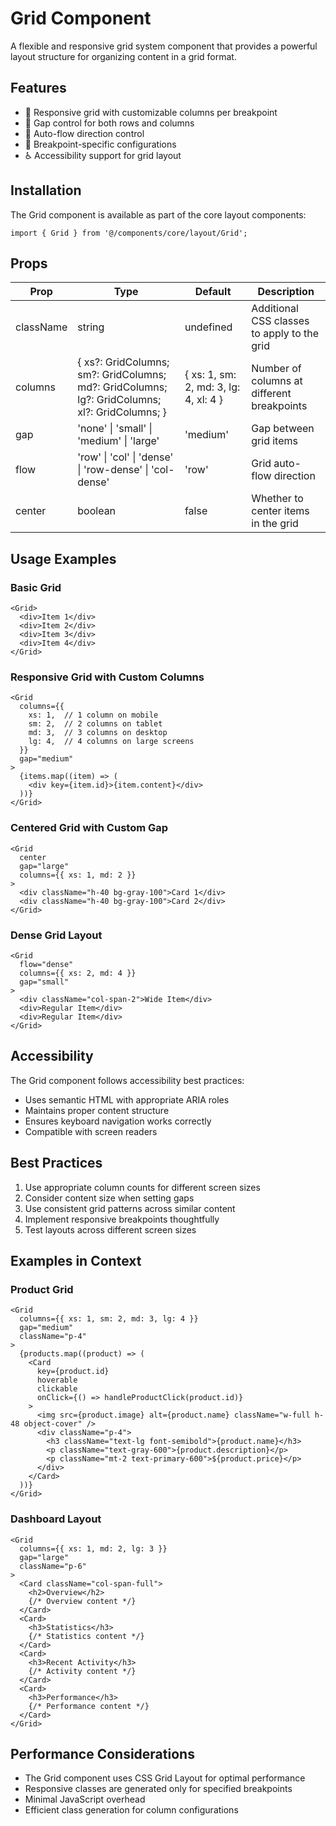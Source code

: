 # Grid Component

A flexible and responsive grid system component that provides a powerful layout structure for organizing content in a grid format.

## Features

- 📱 Responsive grid with customizable columns per breakpoint
- 🎯 Gap control for both rows and columns
- 🔄 Auto-flow direction control
- 💫 Breakpoint-specific configurations
- ♿ Accessibility support for grid layout

## Installation

The Grid component is available as part of the core layout components:

```tsx
import { Grid } from '@/components/core/layout/Grid';
```

## Props

| Prop | Type | Default | Description |
|------|------|---------|-------------|
| className | string | undefined | Additional CSS classes to apply to the grid |
| columns | { xs?: GridColumns; sm?: GridColumns; md?: GridColumns; lg?: GridColumns; xl?: GridColumns; } | { xs: 1, sm: 2, md: 3, lg: 4, xl: 4 } | Number of columns at different breakpoints |
| gap | 'none' \| 'small' \| 'medium' \| 'large' | 'medium' | Gap between grid items |
| flow | 'row' \| 'col' \| 'dense' \| 'row-dense' \| 'col-dense' | 'row' | Grid auto-flow direction |
| center | boolean | false | Whether to center items in the grid |

## Usage Examples

### Basic Grid

```tsx
<Grid>
  <div>Item 1</div>
  <div>Item 2</div>
  <div>Item 3</div>
  <div>Item 4</div>
</Grid>
```

### Responsive Grid with Custom Columns

```tsx
<Grid
  columns={{
    xs: 1,  // 1 column on mobile
    sm: 2,  // 2 columns on tablet
    md: 3,  // 3 columns on desktop
    lg: 4,  // 4 columns on large screens
  }}
  gap="medium"
>
  {items.map((item) => (
    <div key={item.id}>{item.content}</div>
  ))}
</Grid>
```

### Centered Grid with Custom Gap

```tsx
<Grid
  center
  gap="large"
  columns={{ xs: 1, md: 2 }}
>
  <div className="h-40 bg-gray-100">Card 1</div>
  <div className="h-40 bg-gray-100">Card 2</div>
</Grid>
```

### Dense Grid Layout

```tsx
<Grid
  flow="dense"
  columns={{ xs: 2, md: 4 }}
  gap="small"
>
  <div className="col-span-2">Wide Item</div>
  <div>Regular Item</div>
  <div>Regular Item</div>
</Grid>
```

## Accessibility

The Grid component follows accessibility best practices:

- Uses semantic HTML with appropriate ARIA roles
- Maintains proper content structure
- Ensures keyboard navigation works correctly
- Compatible with screen readers

## Best Practices

1. Use appropriate column counts for different screen sizes
2. Consider content size when setting gaps
3. Use consistent grid patterns across similar content
4. Implement responsive breakpoints thoughtfully
5. Test layouts across different screen sizes

## Examples in Context

### Product Grid

```tsx
<Grid
  columns={{ xs: 1, sm: 2, md: 3, lg: 4 }}
  gap="medium"
  className="p-4"
>
  {products.map((product) => (
    <Card
      key={product.id}
      hoverable
      clickable
      onClick={() => handleProductClick(product.id)}
    >
      <img src={product.image} alt={product.name} className="w-full h-48 object-cover" />
      <div className="p-4">
        <h3 className="text-lg font-semibold">{product.name}</h3>
        <p className="text-gray-600">{product.description}</p>
        <p className="mt-2 text-primary-600">${product.price}</p>
      </div>
    </Card>
  ))}
</Grid>
```

### Dashboard Layout

```tsx
<Grid
  columns={{ xs: 1, md: 2, lg: 3 }}
  gap="large"
  className="p-6"
>
  <Card className="col-span-full">
    <h2>Overview</h2>
    {/* Overview content */}
  </Card>
  <Card>
    <h3>Statistics</h3>
    {/* Statistics content */}
  </Card>
  <Card>
    <h3>Recent Activity</h3>
    {/* Activity content */}
  </Card>
  <Card>
    <h3>Performance</h3>
    {/* Performance content */}
  </Card>
</Grid>
```

## Performance Considerations

- The Grid component uses CSS Grid Layout for optimal performance
- Responsive classes are generated only for specified breakpoints
- Minimal JavaScript overhead
- Efficient class generation for column configurations
